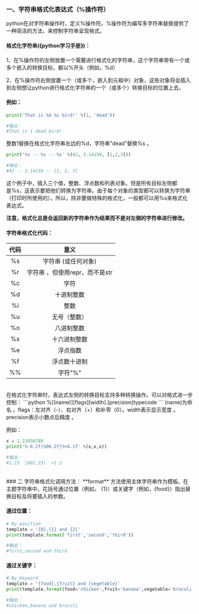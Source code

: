 ### 一、字符串格式化表达式（%操作符）

python在对字符串操作时，定义%操作符。%操作符为编写多字符串替换提供了一种简洁的方法，来控制字符串呈现格式。

#### 格式化字符串(《python学习手册》)：

1、在%操作符的左侧放置一个需要进行格式化的字符串，这个字符串带有一个或多个嵌入的转换目标，都以%开头（例如，%d）

2、在%操作符右侧放置一个（或多个，嵌入到元祖中）对象，这些对象将会插入到左侧想让python进行格式化字符串的一个（或多个）转换目标的位置上去。

#### 例如：
```python 
print('That is %d %s bird!' %(1, 'dead'))  

#输出：
#That is 1 dead bird! 
```
整数1替换在格式化字符串左边的%d，字符串"dead"替换%s 。
```python
print('%s -- %s -- %s' %(42, 3.14159, [1,2,3]))  

#输出：
#42 -- 3.14159 -- [1, 2, 3]
```
这个例子中，插入三个值，整数、浮点数和列表对象。但是所有目标左侧都是%s，这表示要把他们转换为字符串。由于每个对象的类型都可以转换为字符串（打印时所使用的）。所以，除非要做特殊的格式化，一般都可以用%s来格式化表达式。

**注意，格式化总是会返回新的字符串作为结果而不是对左侧的字符串进行修改。**

#### 字符串格式化代码：
|代码|意义|
|:--: | :--: |
|%s|字符串 (或任何对象)|
|%r|字符串 ，但使用repr，而不是str|
|%c|字符|
|%d|十进制整数|
|%i|整数|
|%u|无号（整数）|
|%o|八进制整数|
|%x|十六进制整数|
|%e|浮点指数|
|%f| 浮点数十进制|
|%%|字符"%"|
<br>
在格式化字符串时，表达式左侧的转换目标支持多种转换操作。可以对格式进一步控制：
```python
%[(name)][flags][width].[precision]typecode
```
(name)为命名 。flags：左对齐（-）、右对齐（+）和补零（0）。width表示显示宽度 。precision表示小数点后精度 。

例如：
```python
x = 1.23456789
print('%-6.2f|%06.2f|%+6.1f' %(x,x,x))  

#输出：
#1.23  |001.23|  +1.2
```
<br>
### 二 字符串格式化调用方法：
**format** 方法使用主体字符串作为模板。在主题字符串中，花括号通过位置（例如， {1}）或关键字（例如，{food}）指出替换目标及将要插入的参数。

#### 通过位置：
```python
# By position
template = '{0},{1} and {2}'
print(template.format('first','second','third'))  

#输出：
#first,second and third

```
#### 通过关键字：
```python
# By Keyword
template = '{food},{fruit} and {vegetable}'
print(template.format(food='chicken',fruit='banana',vegetable='brocoli'))  

#输出：
#chicken,banana and brocoli

```
